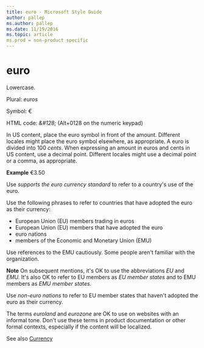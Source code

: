 ```yaml
---
title: euro - Microsoft Style Guide
author: pallep
ms.author: pallep
ms.date: 11/19/2016
ms.topic: article
ms.prod = non-product specific
---
```


# euro

Lowercase. 

Plural: *euros* 

Symbol: €

HTML code: *&\#128;* (Alt+0128 on the numeric keypad) 

In
US content, place the euro symbol in front of the amount. Different
locales might place the euro symbol elsewhere, as appropriate. A euro is divided into 100 *cents*. When
expressing an amount in euros and cents in US content, use a decimal
point. Different locales might use a decimal point or a comma, as
appropriate.

**Example** €3.50

Use *supports the euro currency standard* to refer to a country's use of the euro.

Use the following phrases to refer to countries that have adopted the euro as their currency:

  - European Union (EU) members trading in euros 
  - European Union (EU) members that have adopted the euro 
  - euro nations 
  - members of the Economic and Monetary Union (EMU) 

Use references to the EMU cautiously. Some people aren't familiar with the organization.

**Note** On subsequent mentions, it's OK to use the abbreviations *EU* and *EMU.* It's also OK to refer to EU members as *EU member states* and to EMU members as *EMU member states.*

Use *non-euro nations* to refer to EU member states that haven't adopted the euro as their currency.

The terms *euroland* and *eurozone*
are OK to use on websites with an informal tone. Don't use these
terms in product documentation or other formal contexts, especially if
the content will be localized.

See also [Currency](/style-guide/global-communications/currency)
